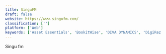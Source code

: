```yaml
---
title: SinguFM
draft: false 
website: https://www.singufm.com/
classification: ['']
platform: ['Web']
keywords: ['Asset Essentials', 'BookitWise', 'DIVA DYNAMICS', 'DigiRez', 'EZmaintain', 'EnergyElephant', 'FM Bundle', 'IBM TRIRIGA', 'Maintenance Care', 'PMaint', 'ProLease', 'PropertyTRAK', 'Queris CMMS', 'QuickFMS', 'Room Booking System', 'ServiceChannel', 'SpaceIQ', 'VAL-PM', 'WSMenterprise', 'WeGoWise', 'WebView']
---
```

Singu fm